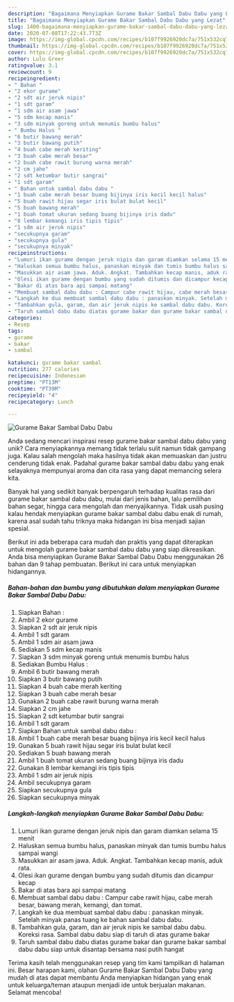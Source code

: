 ```yaml
---
description: "Bagaimana Menyiapkan Gurame Bakar Sambal Dabu Dabu yang Lezat"
title: "Bagaimana Menyiapkan Gurame Bakar Sambal Dabu Dabu yang Lezat"
slug: 1400-bagaimana-menyiapkan-gurame-bakar-sambal-dabu-dabu-yang-lezat
date: 2020-07-08T17:22:43.773Z
image: https://img-global.cpcdn.com/recipes/b107f9926920dc7a/751x532cq70/gurame-bakar-sambal-dabu-dabu-foto-resep-utama.jpg
thumbnail: https://img-global.cpcdn.com/recipes/b107f9926920dc7a/751x532cq70/gurame-bakar-sambal-dabu-dabu-foto-resep-utama.jpg
cover: https://img-global.cpcdn.com/recipes/b107f9926920dc7a/751x532cq70/gurame-bakar-sambal-dabu-dabu-foto-resep-utama.jpg
author: Lulu Greer
ratingvalue: 3.1
reviewcount: 9
recipeingredient:
- " Bahan "
- "2 ekor gurame"
- "2 sdt air jeruk nipis"
- "1 sdt garam"
- "1 sdm air asam jawa"
- "5 sdm kecap manis"
- "3 sdm minyak goreng untuk menumis bumbu halus"
- " Bumbu Halus "
- "6 butir bawang merah"
- "3 butir bawang putih"
- "4 buah cabe merah keriting"
- "3 buah cabe merah besar"
- "2 buah cabe rawit burung warna merah"
- "2 cm jahe"
- "2 sdt ketumbar butir sangrai"
- "1 sdt garam"
- " Bahan untuk sambal dabu dabu "
- "1 buah cabe merah besar buang bijinya iris kecil kecil halus"
- "5 buah rawit hijau segar iris bulat bulat kecil"
- "5 buah bawang merah"
- "1 buah tomat ukuran sedang buang bijinya iris dadu"
- "8 lembar kemangi iris tipis tipis"
- "1 sdm air jeruk nipis"
- "secukupnya garam"
- "secukupnya gula"
- "secukupnya minyak"
recipeinstructions:
- "Lumuri ikan gurame dengan jeruk nipis dan garam diamkan selama 15 menit"
- "Haluskan semua bumbu halus, panaskan minyak dan tumis bumbu halus sampai wangi"
- "Masukkan air asam jawa. Aduk. Angkat. Tambahkan kecap manis, aduk rata."
- "Olesi ikan gurame dengan bumbu yang sudah ditumis dan dicampur kecap"
- "Bakar di atas bara api sampai matang"
- "Membuat sambal dabu dabu : Campur cabe rawit hijau, cabe merah besar, bawang merah, kemangi, dan tomat."
- "Langkah ke dua membuat sambal dabu dabu : panaskan minyak. Setelah minyak panas tuang ke bahan sambal dabu dabu."
- "Tambahkan gula, garam, dan air jeruk nipis ke sambal dabu dabu. Koreksi rasa. Sambal dabu dabu siap di taruh di atas gurame bakar"
- "Taruh sambal dabu dabu diatas gurame bakar dan gurame bakar sambal dabu dabu siap untuk disantap bersama nasi putih hangat"
categories:
- Resep
tags:
- gurame
- bakar
- sambal

katakunci: gurame bakar sambal 
nutrition: 277 calories
recipecuisine: Indonesian
preptime: "PT13M"
cooktime: "PT39M"
recipeyield: "4"
recipecategory: Lunch

---
```



![Gurame Bakar Sambal Dabu Dabu](https://img-global.cpcdn.com/recipes/b107f9926920dc7a/751x532cq70/gurame-bakar-sambal-dabu-dabu-foto-resep-utama.jpg)

Anda sedang mencari inspirasi resep gurame bakar sambal dabu dabu yang unik? Cara menyiapkannya memang tidak terlalu sulit namun tidak gampang juga. Kalau salah mengolah maka hasilnya tidak akan memuaskan dan justru cenderung tidak enak. Padahal gurame bakar sambal dabu dabu yang enak selayaknya mempunyai aroma dan cita rasa yang dapat memancing selera kita.

Banyak hal yang sedikit banyak berpengaruh terhadap kualitas rasa dari gurame bakar sambal dabu dabu, mulai dari jenis bahan, lalu pemilihan bahan segar, hingga cara mengolah dan menyajikannya. Tidak usah pusing kalau hendak menyiapkan gurame bakar sambal dabu dabu enak di rumah, karena asal sudah tahu triknya maka hidangan ini bisa menjadi sajian spesial.




Berikut ini ada beberapa cara mudah dan praktis yang dapat diterapkan untuk mengolah gurame bakar sambal dabu dabu yang siap dikreasikan. Anda bisa menyiapkan Gurame Bakar Sambal Dabu Dabu menggunakan 26 bahan dan 9 tahap pembuatan. Berikut ini cara untuk menyiapkan hidangannya.

<!--inarticleads1-->

##### Bahan-bahan dan bumbu yang dibutuhkan dalam menyiapkan Gurame Bakar Sambal Dabu Dabu:

1. Siapkan  Bahan :
1. Ambil 2 ekor gurame
1. Siapkan 2 sdt air jeruk nipis
1. Ambil 1 sdt garam
1. Ambil 1 sdm air asam jawa
1. Sediakan 5 sdm kecap manis
1. Siapkan 3 sdm minyak goreng untuk menumis bumbu halus
1. Sediakan  Bumbu Halus :
1. Ambil 6 butir bawang merah
1. Siapkan 3 butir bawang putih
1. Siapkan 4 buah cabe merah keriting
1. Siapkan 3 buah cabe merah besar
1. Gunakan 2 buah cabe rawit burung warna merah
1. Siapkan 2 cm jahe
1. Siapkan 2 sdt ketumbar butir sangrai
1. Ambil 1 sdt garam
1. Siapkan  Bahan untuk sambal dabu dabu :
1. Ambil 1 buah cabe merah besar buang bijinya iris kecil kecil halus
1. Gunakan 5 buah rawit hijau segar iris bulat bulat kecil
1. Sediakan 5 buah bawang merah
1. Ambil 1 buah tomat ukuran sedang buang bijinya iris dadu
1. Gunakan 8 lembar kemangi iris tipis tipis
1. Ambil 1 sdm air jeruk nipis
1. Ambil secukupnya garam
1. Siapkan secukupnya gula
1. Siapkan secukupnya minyak




<!--inarticleads2-->

##### Langkah-langkah menyiapkan Gurame Bakar Sambal Dabu Dabu:

1. Lumuri ikan gurame dengan jeruk nipis dan garam diamkan selama 15 menit
1. Haluskan semua bumbu halus, panaskan minyak dan tumis bumbu halus sampai wangi
1. Masukkan air asam jawa. Aduk. Angkat. Tambahkan kecap manis, aduk rata.
1. Olesi ikan gurame dengan bumbu yang sudah ditumis dan dicampur kecap
1. Bakar di atas bara api sampai matang
1. Membuat sambal dabu dabu : Campur cabe rawit hijau, cabe merah besar, bawang merah, kemangi, dan tomat.
1. Langkah ke dua membuat sambal dabu dabu : panaskan minyak. Setelah minyak panas tuang ke bahan sambal dabu dabu.
1. Tambahkan gula, garam, dan air jeruk nipis ke sambal dabu dabu. Koreksi rasa. Sambal dabu dabu siap di taruh di atas gurame bakar
1. Taruh sambal dabu dabu diatas gurame bakar dan gurame bakar sambal dabu dabu siap untuk disantap bersama nasi putih hangat




Terima kasih telah menggunakan resep yang tim kami tampilkan di halaman ini. Besar harapan kami, olahan Gurame Bakar Sambal Dabu Dabu yang mudah di atas dapat membantu Anda menyiapkan hidangan yang enak untuk keluarga/teman ataupun menjadi ide untuk berjualan makanan. Selamat mencoba!
